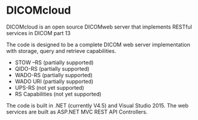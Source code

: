 # DICOMcloud
DICOMcloud is an open source DICOMweb server that implements RESTful services in DICOM part 13

The code is designed to be a complete DICOM web server implementation with storage, query and retrieve capabilities.

   - STOW –RS (partially supported)
   - QIDO-RS (partially supported)
   - WADO-RS (partially supported)
   - WADO URI (partially supported)
   - UPS-RS (not yet supported)
   - RS Capabilities (not yet supported)

The code is built in .NET (currently V4.5) and Visual Studio 2015. The web services are built as ASP.NET MVC REST API Controllers.
